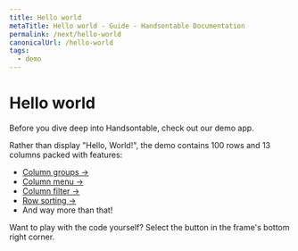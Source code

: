 ```yaml
---
title: Hello world
metaTitle: Hello world - Guide - Handsontable Documentation
permalink: /next/hello-world
canonicalUrl: /hello-world
tags:
  - demo
---
```


# Hello world

Before you dive deep into Handsontable, check out our demo app.

Rather than display "Hello, World!", the demo contains 100 rows and 13 columns packed with features:

- [Column groups &#8594;](@/guides/columns/column-groups.md)
- [Column menu &#8594;](@/guides/columns/column-menu.md)
- [Column filter &#8594;](@/guides/columns/column-filter.md)
- [Row sorting &#8594;](@/guides/rows/row-sorting.md)
- And way more than that!

Want to play with the code yourself? Select the button in the frame's bottom right corner.

<BigExample preview="https://handsontable.github.io/handsontable/examples/next/docs/js/basic-example/">
  <BigExampleSource label="JavaScript" icon="js" url="https://github.com/handsontable/handsontable/tree/develop/examples/next/docs/js/basic-example/"></BigExampleSource>
  <BigExampleSource label="TypeScript" icon="ts" url="https://github.com/handsontable/handsontable/tree/develop/examples/next/docs/ts/basic-example/"></BigExampleSource>
  <BigExampleSource label="Angular" icon="angular" url="https://github.com/handsontable/handsontable/tree/develop/examples/next/docs/angular/basic-example/"></BigExampleSource>
  <BigExampleSource label="React" icon="react" url="https://github.com/handsontable/handsontable/tree/develop/examples/next/docs/react/basic-example/"></BigExampleSource>
  <BigExampleSource label="Vue" icon="vue" url="https://github.com/handsontable/handsontable/tree/develop/examples/next/docs/vue/basic-example/"></BigExampleSource>
</BigExample>
